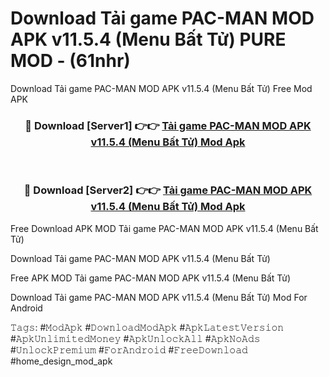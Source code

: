 # Download Tải game PAC-MAN MOD APK v11.5.4 (Menu Bất Tử) PURE MOD - (61nhr)
Download Tải game PAC-MAN MOD APK v11.5.4 (Menu Bất Tử) Free Mod APK

<div align="center">
<h3>🔴 Download [Server1] 👉👉 <a href="https://apk-comot.site?title=Tải_game_PAC-MAN_MOD_APK_v11.5.4_(Menu_Bất_Tử)">Tải game PAC-MAN MOD APK v11.5.4 (Menu Bất Tử) Mod Apk</a></h3><br>

<h3>🔴 Download [Server2] 👉👉 <a href="https://apk-comot.site?title=Tải_game_PAC-MAN_MOD_APK_v11.5.4_(Menu_Bất_Tử)">Tải game PAC-MAN MOD APK v11.5.4 (Menu Bất Tử) Mod Apk</a></h3>
</div>


Free Download APK MOD Tải game PAC-MAN MOD APK v11.5.4 (Menu Bất Tử)

Download Tải game PAC-MAN MOD APK v11.5.4 (Menu Bất Tử) 

Free APK MOD Tải game PAC-MAN MOD APK v11.5.4 (Menu Bất Tử) 

Download Tải game PAC-MAN MOD APK v11.5.4 (Menu Bất Tử) Mod For Android

𝚃𝚊𝚐𝚜: #𝙼𝚘𝚍𝙰𝚙𝚔 #𝙳𝚘𝚠𝚗𝚕𝚘𝚊𝚍𝙼𝚘𝚍𝙰𝚙𝚔 #𝙰𝚙𝚔𝙻𝚊𝚝𝚎𝚜𝚝𝚅𝚎𝚛𝚜𝚒𝚘𝚗 #𝙰𝚙𝚔𝚄𝚗𝚕𝚒𝚖𝚒𝚝𝚎𝚍𝙼𝚘𝚗𝚎𝚢 #𝙰𝚙𝚔𝚄𝚗𝚕𝚘𝚌𝚔𝙰𝚕𝚕 #𝙰𝚙𝚔𝙽𝚘𝙰𝚍𝚜 #𝚄𝚗𝚕𝚘𝚌𝚔𝙿𝚛𝚎𝚖𝚒𝚞𝚖 #𝙵𝚘𝚛𝙰𝚗𝚍𝚛𝚘𝚒𝚍 #𝙵𝚛𝚎𝚎𝙳𝚘𝚠𝚗𝚕𝚘𝚊𝚍 #home_design_mod_apk